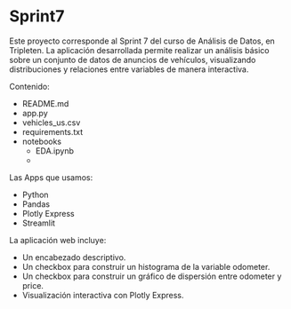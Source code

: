 # Sprint7
Este proyecto corresponde al Sprint 7 del curso de Análisis de Datos, en Tripleten.
La aplicación desarrollada permite realizar un análisis básico sobre un conjunto de datos de anuncios de vehículos, visualizando distribuciones y relaciones entre variables de manera interactiva.

Contenido: 
- README.md
- app.py
- vehicles_us.csv
- requirements.txt
- notebooks
  - EDA.ipynb
  - 
Las Apps que usamos: 
- Python
- Pandas
- Plotly Express
- Streamlit

La aplicación web incluye:
- Un encabezado descriptivo.
- Un checkbox para construir un histograma de la variable odometer.
- Un checkbox para construir un gráfico de dispersión entre odometer y price.
- Visualización interactiva con Plotly Express.

